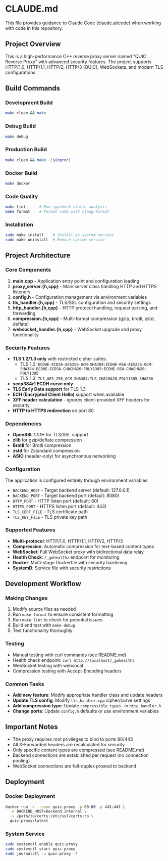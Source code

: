 # CLAUDE.md

This file provides guidance to Claude Code (claude.ai/code) when working with code in this repository.

## Project Overview

This is a high-performance C++ reverse proxy server named "QUIC Reverse Proxy" with advanced security features. The project supports HTTP/1.0, HTTP/1.1, HTTP/2, HTTP/3 (QUIC), WebSockets, and modern TLS configurations.

## Build Commands

### Development Build
```bash
make clean && make
```

### Debug Build
```bash
make debug
```

### Production Build
```bash
make clean && make -j$(nproc)
```

### Docker Build
```bash
make docker
```

### Code Quality
```bash
make lint      # Run cppcheck static analysis
make format    # Format code with clang-format
```

### Installation
```bash
sudo make install    # Install as system service
sudo make uninstall  # Remove system service
```

## Project Architecture

### Core Components

1. **main.cpp** - Application entry point and configuration loading
2. **proxy_server.{h,cpp}** - Main server class handling HTTP and HTTPS listeners
3. **config.h** - Configuration management via environment variables
4. **tls_handler.{h,cpp}** - TLS/SSL configuration and security settings
5. **http_handler.{h,cpp}** - HTTP protocol handling, request parsing, and forwarding
6. **compression.{h,cpp}** - Multi-format compression (gzip, brotli, zstd, deflate)
7. **websocket_handler.{h,cpp}** - WebSocket upgrade and proxy functionality

### Security Features

- **TLS 1.2/1.3 only** with restricted cipher suites:
  - TLS 1.2: `ECDHE-ECDSA-AES256-GCM-SHA384:ECDHE-RSA-AES256-GCM-SHA384:ECDHE-ECDSA-CHACHA20-POLY1305:ECDHE-RSA-CHACHA20-POLY1305`
  - TLS 1.3: `TLS_AES_256_GCM_SHA384:TLS_CHACHA20_POLY1305_SHA256`
- **secp384r1 ECDH curve only**
- **TLS Early Data support** for TLS 1.3
- **ECH (Encrypted Client Hello)** support when available
- **XFF header calculation** - ignores client-provided XFF headers for security
- **HTTP to HTTPS redirection** on port 80

### Dependencies

- **OpenSSL 1.1.1+** for TLS/SSL support
- **zlib** for gzip/deflate compression
- **Brotli** for Brotli compression
- **zstd** for Zstandard compression
- **ASIO** (header-only) for asynchronous networking

### Configuration

The application is configured entirely through environment variables:
- `BACKEND_HOST` - Target backend server (default: 127.0.0.1)
- `BACKEND_PORT` - Target backend port (default: 8080)
- `HTTP_PORT` - HTTP listen port (default: 80)
- `HTTPS_PORT` - HTTPS listen port (default: 443)
- `TLS_CERT_FILE` - TLS certificate path
- `TLS_KEY_FILE` - TLS private key path

### Supported Features

- **Multi-protocol**: HTTP/1.0, HTTP/1.1, HTTP/2, HTTP/3
- **Compression**: Automatic compression for text-based content types
- **WebSocket**: Full WebSocket proxy with bidirectional data relay
- **Health Check**: `/_gwhealthz` endpoint for monitoring
- **Docker**: Multi-stage Dockerfile with security hardening
- **SystemD**: Service file with security restrictions

## Development Workflow

### Making Changes
1. Modify source files as needed
2. Run `make format` to ensure consistent formatting
3. Run `make lint` to check for potential issues
4. Build and test with `make debug`
5. Test functionality thoroughly

### Testing
- Manual testing with curl commands (see README.md)
- Health check endpoint: `curl http://localhost/_gwhealthz`
- WebSocket testing with websocat
- Compression testing with Accept-Encoding headers

### Common Tasks
- **Add new feature**: Modify appropriate handler class and update headers
- **Update TLS config**: Modify `tls_handler.cpp` cipher/curve settings
- **Add compression type**: Update `compressible_types_` in `http_handler.h`
- **Change ports**: Update `config.h` defaults or use environment variables

## Important Notes

- The proxy requires root privileges to bind to ports 80/443
- All X-Forwarded headers are recalculated for security
- Only specific content types are compressed (see README.md)
- Backend connections are established per request (no connection pooling)
- WebSocket connections are full-duplex proxied to backend

## Deployment

### Docker Deployment
```bash
docker run -d --name quic-proxy -p 80:80 -p 443:443 \
  -e BACKEND_HOST=backend.internal \
  -v /path/to/certs:/etc/ssl/certs:ro \
  quic-proxy:latest
```

### System Service
```bash
sudo systemctl enable quic-proxy
sudo systemctl start quic-proxy
sudo journalctl -u quic-proxy -f
```